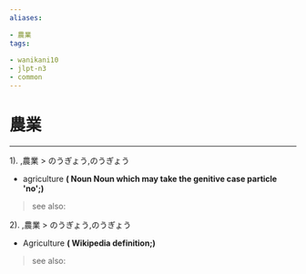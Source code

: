 ```yaml
---
aliases:
    
- 農業
tags:
    
- wanikani10
- jlpt-n3
- common
---
```


# 農業
---
1).
,農業 > のうぎょう,のうぎょう

- agriculture
**( Noun Noun which may take the genitive case particle 'no';)**
> see also: 
            
2).
,農業 > のうぎょう,のうぎょう

- Agriculture
**( Wikipedia definition;)**
> see also: 
            